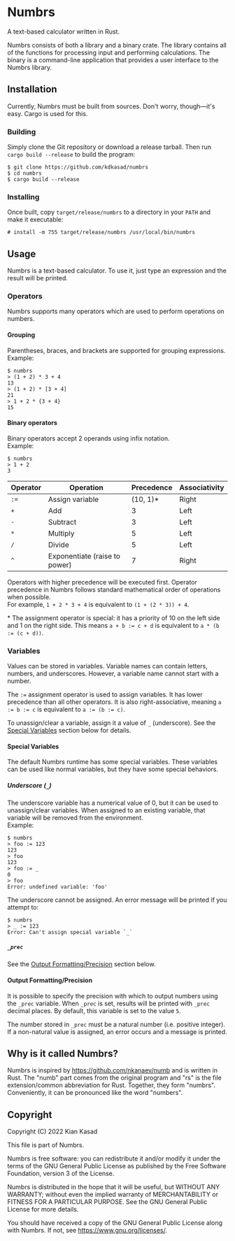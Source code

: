 # Numbrs

A text-based calculator written in Rust.

Numbrs consists of both a library and a binary crate.
The library contains all of the functions for processing input and performing
calculations. The binary is a command-line application that provides a user
interface to the Numbrs library.

## Installation

Currently, Numbrs must be built from sources.
Don't worry, though—it's easy.
Cargo is used for this.

### Building

Simply clone the Git repository or download a release tarball. Then run `cargo
build --release` to build the program:

	$ git clone https://github.com/kdkasad/numbrs
	$ cd numbrs
	$ cargo build --release

### Installing

Once built, copy `target/release/numbrs` to a directory in your `PATH` and make
it executable:

	# install -m 755 target/release/numbrs /usr/local/bin/numbrs

## Usage

Numbrs is a text-based calculator. To use it, just type an expression and the
result will be printed.

### Operators

Numbrs supports many operators which are used to perform operations on numbers.

#### Grouping

Parentheses, braces, and brackets are supported for grouping expressions.  
Example:

	$ numbrs
	> (1 + 2) * 3 + 4
	13
	> (1 + 2) * [3 + 4]
	21
	> 1 + 2 * {3 + 4}
	15

#### Binary operators

Binary operators accept 2 operands using infix notation.  
Example:

	$ numbrs
	> 1 + 2
	3

| Operator | Operation       | Precedence | Associativity |
| ---      | ---             | ---        | ---           |
| `:=`     | Assign variable | (10, 1)\*  | Right         |
| `+`      | Add             | 3          | Left          |
| `-`      | Subtract        | 3          | Left          |
| `*`      | Multiply        | 5          | Left          |
| `/`      | Divide          | 5          | Left          |
| `^`      | Exponentiate (raise to power) | 7 | Right    |

Operators with higher precedence will be executed first. Operator precedence in
Numbrs follows standard mathematical order of operations when possible.  
For example, `1 + 2 * 3 + 4` is equivalent to `(1 + (2 * 3)) + 4`.

\* The assignment operator is special: it has a priority of 10 on the left side
and 1 on the right side. This means `a + b := c + d` is equivalent to
`a * (b := (c + d))`.

### Variables

Values can be stored in variables. Variable names can contain letters, numbers,
and underscores. However, a variable name cannot start with a number.

The `:=` assignment operator is used to assign variables. It has lower
precedence than all other operators. It is also right-associative, meaning
`a := b := c` is equivalent to `a := (b := c)`.

To unassign/clear a variable, assign it a value of `_` (underscore).
See the [Special Variables](#special-variables) section below for details.

#### Special Variables

The default Numbrs runtime has some special variables. These
variables can be used like normal variables, but they have some
special behaviors.

##### Underscore (`_`)
The underscore variable has a numerical value of 0, but it can be used
to unassign/clear variables. When assigned to an existing variable, that
variable will be removed from the environment.  
Example:

	$ numbrs
	> foo := 123
	123
	> foo
	123
	> foo := _
	0
	> foo
	Error: undefined variable: 'foo'

The underscore cannot be assigned. An error message will be printed if you
attempt to:

	$ numbrs
	> _ := 123
	Error: Can't assign special variable `_`

##### `_prec`
See the [Output Formatting/Precision](#output-formattingprecision)
section below.

#### Output Formatting/Precision

It is possible to specify the precision with which to output numbers using the
`_prec` variable.
When `_prec` is set, results will be printed with `_prec` decimal places.
By default, this variable is set to the value `5`.

The number stored in `_prec` must be a natural number (i.e. positive integer).
If a non-natural value is assigned, an error occurs and a message is printed.

## Why is it called Numbrs?

Numbrs is inspired by <https://github.com/nkanaev/numb> and is written in Rust.
The "numb" part comes from the original program and "rs" is the file
extension/common abbreviation for Rust. Together, they form "numbrs".
Conveniently, it can be pronounced like the word "numbers".

## Copyright

Copyright (C) 2022  Kian Kasad

This file is part of Numbrs.

Numbrs is free software: you can redistribute it and/or modify
it under the terms of the GNU General Public License as published by
the Free Software Foundation, version 3 of the License.

Numbrs is distributed in the hope that it will be useful,
but WITHOUT ANY WARRANTY; without even the implied warranty of
MERCHANTABILITY or FITNESS FOR A PARTICULAR PURPOSE.  See the
GNU General Public License for more details.

You should have received a copy of the GNU General Public License
along with Numbrs.  If not, see <https://www.gnu.org/licenses/>.
